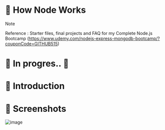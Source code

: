 # 💯 How Node Works

> [!NOTE]
> Reference : Starter files, final projects and FAQ for my Complete Node.js Bootcamp (https://www.udemy.com/nodejs-express-mongodb-bootcamp/?couponCode=GITHUB515)

# 🚧 In progres.. 🚧

# 📖 Introduction

<!--
1. Create simple page
2. Read and show data based on common template
3. Export a module for better scalability
-->

# 👀 Screenshots

<!--
![image](https://github.com/kdh4646/node-farm/assets/71913953/221908d3-d048-4bcb-adff-8206e85f9995)
-->
![image](https://github.com/kdh4646/how-node-works/assets/71913953/056d5b06-f749-4d5f-b637-7a9e8320fba3)
